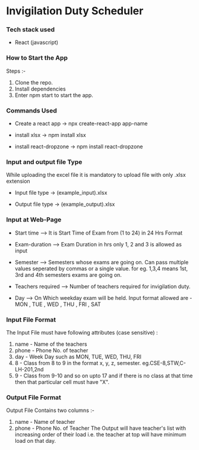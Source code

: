 # Invigilation Duty Scheduler

### Tech stack used

- React (javascript)

### How to Start the App

Steps :-
1. Clone the repo.
2. Install dependencies
3. Enter npm start to start the app.


### Commands Used

  

- Create a react app -> npx create-react-app app-name

- install xlsx -> npm install xlsx

- install react-dropzone -> npm install react-dropzone

  
### Input and output file Type
While uploading the excel file it is mandatory to upload file with only .xlsx extension

- Input file type -> (example_input).xlsx

- Output file type -> (example_output).xlsx

### Input at Web-Page 

- Start time --> It is Start Time of Exam from (1 to 24) in 24 Hrs Format

- Exam-duration --> Exam Duration in hrs only 1, 2 and 3 is allowed as input

- Semester --> Semesters whose exams are going on. Can pass multiple values seperated by commas or a single value. for eg. 1,3,4 means 1st, 3rd and 4th semesters exams are going on.

- Teachers required --> Number of teachers required for invigilation duty.

- Day --> On Which weekday exam will be held. Input format allowed are - MON , TUE , WED , THU , FRI , SAT

  

### Input File Format

The Input File must have following attributes (case sensitive) :
1. name - Name of the teachers
2. phone - Phone No. of teacher
3. day - Week Day such as MON, TUE, WED, THU, FRI
4. 8 - Class from 8 to 9 in the format x, y, z, semester. eg.CSE-8,STW,C-LH-201,2nd
5. 9 - Class from 9-10 
and so on upto 17 and if there is no class at that time then that particular cell must have "X".

  
  
  

### Output File Format
Output File Contains two columns :-
1. name - Name of teacher
2. phone - Phone No. of Teacher
The Output will have teacher's list with increasing order of their load i.e. the teacher at top will have minimum load on that day.